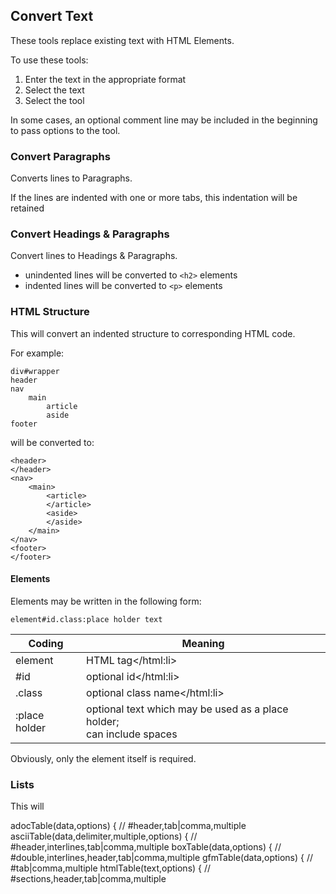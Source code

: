 ##	Convert Text

These tools replace existing text with HTML Elements.

To use these tools:

1. Enter the text in the appropriate format
2. Select the text
3. Select the tool

In some cases, an optional comment line may be included in the beginning to pass options to the tool.

### Convert Paragraphs

Converts lines to Paragraphs.

If the lines are indented with one or more tabs, this indentation will be retained

### Convert Headings & Paragraphs

Convert lines to Headings & Paragraphs.

- unindented lines will be converted to `<h2>` elements
- indented lines will be converted to `<p>` elements

### HTML Structure

This will convert an indented structure to corresponding HTML code.

For example:

	div#wrapper
	header
	nav
		main
			article
			aside
	footer

 will be converted to:

	<header>
	</header>
	<nav>
		<main>
			<article>
			</article>
			<aside>
			</aside>
		</main>
	</nav>
	<footer>
	</footer>

#### Elements

Elements may be written in the following form:

	element#id.class:place holder text

| Coding        | Meaning                                           |
|---------------|---------------------------------------------------|
| element       | HTML tag</html:li>                                |
| #id           | optional id</html:li>                             |
| .class        | optional class name</html:li>                     |
| :place holder | optional text which may be used as a place holder;<br>can include spaces |

Obviously, only the element itself is required.

### Lists

This will

adocTable(data,options) {
	//	#header,tab|comma,multiple
asciiTable(data,delimiter,multiple,options) {
	//	#header,interlines,tab|comma,multiple
boxTable(data,options) {
	//	#double,interlines,header,tab|comma,multiple
gfmTable(data,options) {
	//	#tab|comma,multiple
htmlTable(text,options) {
	//	#sections,header,tab|comma,multiple
